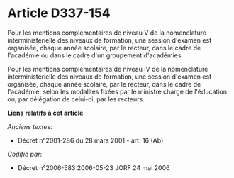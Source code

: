 # Article D337-154

Pour les mentions complémentaires de niveau V de la nomenclature interministérielle des niveaux de formation, une session
d'examen est organisée, chaque année scolaire, par le recteur, dans le cadre de l'académie ou dans le cadre d'un groupement
d'académies.

Pour les mentions complémentaires de niveau IV de la nomenclature interministérielle des niveaux de formation, une session
d'examen est organisée, chaque année scolaire, par le recteur, dans le cadre de l'académie, selon les modalités fixées par le
ministre chargé de l'éducation ou, par délégation de celui-ci, par les recteurs.

**Liens relatifs à cet article**

_Anciens textes_:

  - Décret n°2001-286 du 28 mars 2001 - art. 16 (Ab)

_Codifié par_:

  - Décret n°2006-583 2006-05-23 JORF 24 mai 2006
